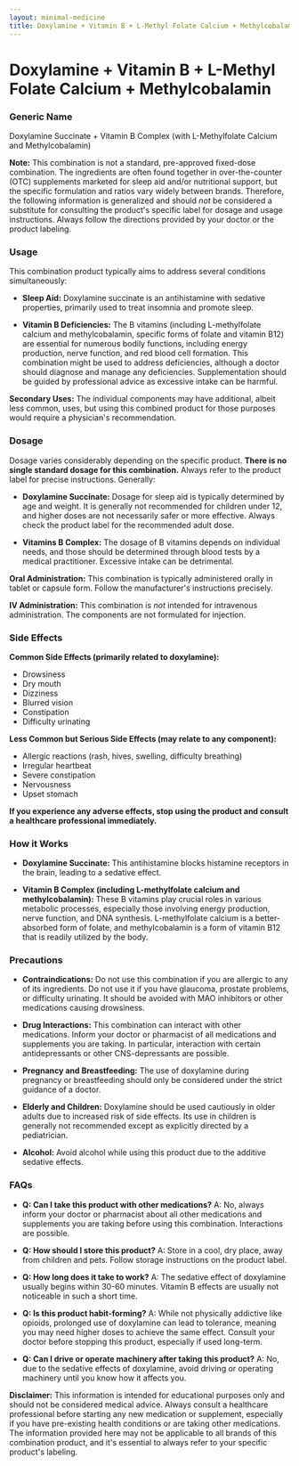 ```yaml
---
layout: minimal-medicine
title: Doxylamine + Vitamin B + L-Methyl Folate Calcium + Methylcobalamin
---
```


# Doxylamine + Vitamin B + L-Methyl Folate Calcium + Methylcobalamin
### Generic Name
Doxylamine Succinate + Vitamin B Complex (with L-Methylfolate Calcium and Methylcobalamin)


**Note:** This combination is not a standard, pre-approved fixed-dose combination.  The ingredients are often found together in over-the-counter (OTC) supplements marketed for sleep aid and/or nutritional support, but the specific formulation and ratios vary widely between brands. Therefore, the following information is generalized and should *not* be considered a substitute for consulting the product's specific label for dosage and usage instructions.  Always follow the directions provided by your doctor or the product labeling.

### Usage

This combination product typically aims to address several conditions simultaneously:

* **Sleep Aid:** Doxylamine succinate is an antihistamine with sedative properties, primarily used to treat insomnia and promote sleep.

* **Vitamin B Deficiencies:** The B vitamins (including L-methylfolate calcium and methylcobalamin, specific forms of folate and vitamin B12) are essential for numerous bodily functions, including energy production, nerve function, and red blood cell formation.  This combination might be used to address deficiencies, although a doctor should diagnose and manage any deficiencies. Supplementation should be guided by professional advice as excessive intake can be harmful.

**Secondary Uses:** The individual components may have additional, albeit less common, uses, but using this combined product for those purposes would require a physician's recommendation.

### Dosage

Dosage varies considerably depending on the specific product.  **There is no single standard dosage for this combination.**  Always refer to the product label for precise instructions.  Generally:

* **Doxylamine Succinate:**  Dosage for sleep aid is typically determined by age and weight. It is generally not recommended for children under 12, and higher doses are not necessarily safer or more effective.  Always check the product label for the recommended adult dose.

* **Vitamins B Complex:**  The dosage of B vitamins depends on individual needs, and those should be determined through blood tests by a medical practitioner. Excessive intake can be detrimental.

**Oral Administration:** This combination is typically administered orally in tablet or capsule form.  Follow the manufacturer's instructions precisely.

**IV Administration:** This combination is *not* intended for intravenous administration.  The components are not formulated for injection.

### Side Effects

**Common Side Effects (primarily related to doxylamine):**

* Drowsiness
* Dry mouth
* Dizziness
* Blurred vision
* Constipation
* Difficulty urinating


**Less Common but Serious Side Effects (may relate to any component):**

* Allergic reactions (rash, hives, swelling, difficulty breathing)
* Irregular heartbeat
* Severe constipation
* Nervousness
* Upset stomach

**If you experience any adverse effects, stop using the product and consult a healthcare professional immediately.**


### How it Works

* **Doxylamine Succinate:** This antihistamine blocks histamine receptors in the brain, leading to a sedative effect.

* **Vitamin B Complex (including L-methylfolate calcium and methylcobalamin):**  These B vitamins play crucial roles in various metabolic processes, especially those involving energy production, nerve function, and DNA synthesis.  L-methylfolate calcium is a better-absorbed form of folate, and methylcobalamin is a form of vitamin B12 that is readily utilized by the body.

### Precautions

* **Contraindications:** Do not use this combination if you are allergic to any of its ingredients.  Do not use it if you have glaucoma, prostate problems, or difficulty urinating. It should be avoided with MAO inhibitors or other medications causing drowsiness.

* **Drug Interactions:** This combination can interact with other medications. Inform your doctor or pharmacist of all medications and supplements you are taking.  In particular, interaction with certain antidepressants or other CNS-depressants are possible.

* **Pregnancy and Breastfeeding:** The use of doxylamine during pregnancy or breastfeeding should only be considered under the strict guidance of a doctor.


* **Elderly and Children:** Doxylamine should be used cautiously in older adults due to increased risk of side effects.  Its use in children is generally not recommended except as explicitly directed by a pediatrician.

* **Alcohol:** Avoid alcohol while using this product due to the additive sedative effects.

### FAQs

* **Q: Can I take this product with other medications?** A: No, always inform your doctor or pharmacist about all other medications and supplements you are taking before using this combination. Interactions are possible.

* **Q: How should I store this product?** A: Store in a cool, dry place, away from children and pets.  Follow storage instructions on the product label.

* **Q: How long does it take to work?** A:  The sedative effect of doxylamine usually begins within 30-60 minutes. Vitamin B effects are usually not noticeable in such a short time.

* **Q: Is this product habit-forming?** A: While not physically addictive like opioids, prolonged use of doxylamine can lead to tolerance, meaning you may need higher doses to achieve the same effect. Consult your doctor before stopping this product, especially if used long-term.

* **Q: Can I drive or operate machinery after taking this product?** A:  No, due to the sedative effects of doxylamine, avoid driving or operating machinery until you know how it affects you.


**Disclaimer:** This information is intended for educational purposes only and should not be considered medical advice. Always consult a healthcare professional before starting any new medication or supplement, especially if you have pre-existing health conditions or are taking other medications.  The information provided here may not be applicable to all brands of this combination product, and it's essential to always refer to your specific product's labeling.
